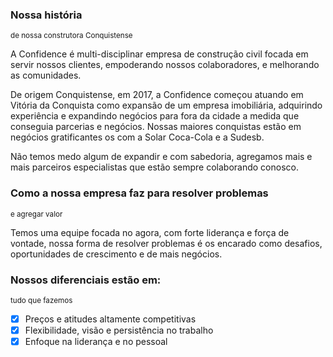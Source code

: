 ### Nossa história
<small>de nossa construtora Conquistense</small>  

A Confidence é multi-disciplinar empresa de construção civil focada em servir nossos clientes, empoderando nossos colaboradores, e melhorando as comunidades.

De origem Conquistense, em 2017, a Confidence começou atuando em Vitória da Conquista como expansão de um empresa imobiliária, adquirindo experiência e expandindo negócios para fora da cidade a medida que conseguia parcerias e negócios. Nossas maiores conquistas estão em negócios gratificantes os com a Solar Coca-Cola e a Sudesb.  

Não temos medo algum de expandir e com sabedoria, agregamos mais e mais parceiros especialistas que estão sempre colaborando conosco.

### Como a nossa empresa faz para resolver problemas 
<small>e agregar valor</small>

Temos uma equipe focada no agora, com forte liderança e força de vontade, nossa forma de resolver problemas é os encarado como desafios, oportunidades de crescimento e de mais negócios.

### Nossos diferenciais estão em:
<small>tudo que fazemos</small>

- [x] Preços e atitudes altamente competitivas  
- [x] Flexibilidade, visão e persistência no trabalho  
- [x] Enfoque na liderança e no pessoal 